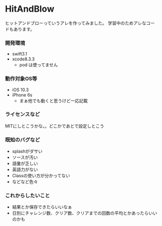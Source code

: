 # HitAndBlow

ヒットアンドブローっていうアレを作ってみました。
学習中のためアレなコードもあります。

### 開発環境
- swift3.1
- xcode8.3.3
    - pod は使ってません

### 動作対象OS等
- iOS 10.3
- iPhone 6s
    - まぁ他でも動くと思うけど一応記載

### ライセンスなど
MITにしとこうかな。。どこかであとで設定しとこう

### 既知のバグなど
- splashがダサい
- ソースが汚い
- 語彙が乏しい
- 英語力がない
- Classの使い方が分かってない
- などなど色々

### これからしたいこと
- 結果とか保存できたらいいなぁ
- 日別にチャレンジ数、クリア数、クリアまでの回数の平均とかあったらいいのかも
